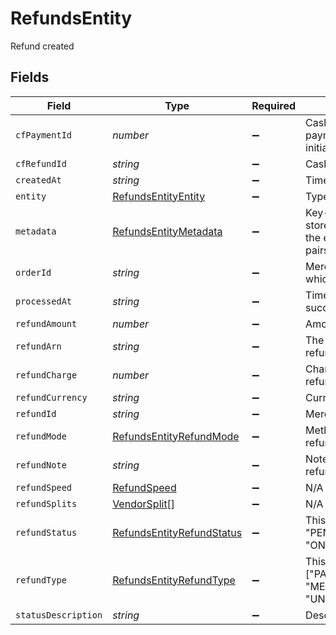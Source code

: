 # RefundsEntity

Refund created


## Fields

| Field                                                                                                       | Type                                                                                                        | Required                                                                                                    | Description                                                                                                 |
| ----------------------------------------------------------------------------------------------------------- | ----------------------------------------------------------------------------------------------------------- | ----------------------------------------------------------------------------------------------------------- | ----------------------------------------------------------------------------------------------------------- |
| `cfPaymentId`                                                                                               | *number*                                                                                                    | :heavy_minus_sign:                                                                                          | Cashfree Payments ID of the payment for which refund is initiated                                           |
| `cfRefundId`                                                                                                | *string*                                                                                                    | :heavy_minus_sign:                                                                                          | Cashfree Payments ID for a refund                                                                           |
| `createdAt`                                                                                                 | *string*                                                                                                    | :heavy_minus_sign:                                                                                          | Time of refund creation                                                                                     |
| `entity`                                                                                                    | [RefundsEntityEntity](../../models/shared/refundsentityentity.md)                                           | :heavy_minus_sign:                                                                                          | Type of object                                                                                              |
| `metadata`                                                                                                  | [RefundsEntityMetadata](../../models/shared/refundsentitymetadata.md)                                       | :heavy_minus_sign:                                                                                          | Key-value pair that can be used to store additional information about the entity. Maximum 5 key-value pairs |
| `orderId`                                                                                                   | *string*                                                                                                    | :heavy_minus_sign:                                                                                          | Merchant’s order Id of the order for which refund is initiated                                              |
| `processedAt`                                                                                               | *string*                                                                                                    | :heavy_minus_sign:                                                                                          | Time when refund was processed successfully                                                                 |
| `refundAmount`                                                                                              | *number*                                                                                                    | :heavy_minus_sign:                                                                                          | Amount that is refunded                                                                                     |
| `refundArn`                                                                                                 | *string*                                                                                                    | :heavy_minus_sign:                                                                                          | The bank reference number for refund                                                                        |
| `refundCharge`                                                                                              | *number*                                                                                                    | :heavy_minus_sign:                                                                                          | Charges in INR for processing refund                                                                        |
| `refundCurrency`                                                                                            | *string*                                                                                                    | :heavy_minus_sign:                                                                                          | Currency of the refund amount                                                                               |
| `refundId`                                                                                                  | *string*                                                                                                    | :heavy_minus_sign:                                                                                          | Merchant’s refund ID of the refund                                                                          |
| `refundMode`                                                                                                | [RefundsEntityRefundMode](../../models/shared/refundsentityrefundmode.md)                                   | :heavy_minus_sign:                                                                                          | Method or speed of processing refund                                                                        |
| `refundNote`                                                                                                | *string*                                                                                                    | :heavy_minus_sign:                                                                                          | Note added by merchant for the refund                                                                       |
| `refundSpeed`                                                                                               | [RefundSpeed](../../models/shared/refundspeed.md)                                                           | :heavy_minus_sign:                                                                                          | N/A                                                                                                         |
| `refundSplits`                                                                                              | [VendorSplit](../../models/shared/vendorsplit.md)[]                                                         | :heavy_minus_sign:                                                                                          | N/A                                                                                                         |
| `refundStatus`                                                                                              | [RefundsEntityRefundStatus](../../models/shared/refundsentityrefundstatus.md)                               | :heavy_minus_sign:                                                                                          | This can be one of ["SUCCESS", "PENDING", "CANCELLED", "ONHOLD", "FAILED"]                                  |
| `refundType`                                                                                                | [RefundsEntityRefundType](../../models/shared/refundsentityrefundtype.md)                                   | :heavy_minus_sign:                                                                                          | This can be one of ["PAYMENT_AUTO_REFUND", "MERCHANT_INITIATED", "UNRECONCILED_AUTO_REFUND"]                |
| `statusDescription`                                                                                         | *string*                                                                                                    | :heavy_minus_sign:                                                                                          | Description of refund status                                                                                |
